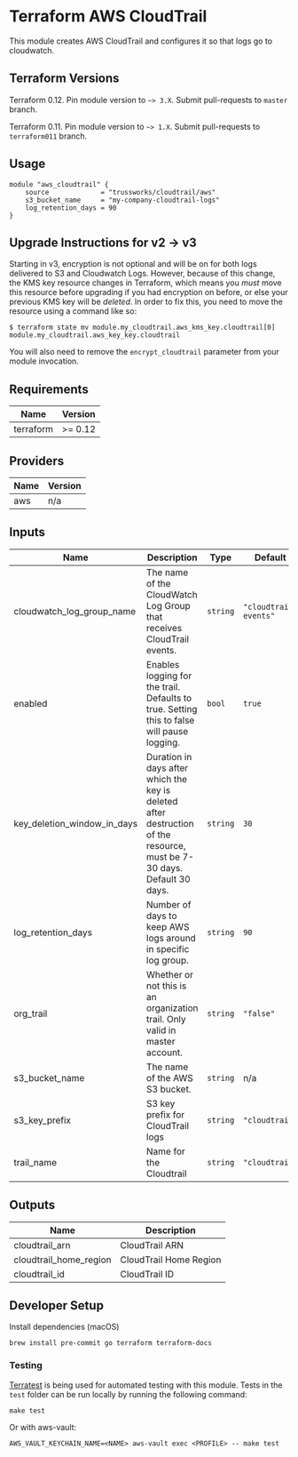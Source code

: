 
# Terraform AWS CloudTrail

This module creates AWS CloudTrail and configures it so that logs go to cloudwatch.

## Terraform Versions

Terraform 0.12. Pin module version to `~> 3.X`. Submit pull-requests to `master` branch.

Terraform 0.11. Pin module version to `~> 1.X`. Submit pull-requests to `terraform011` branch.

## Usage

```hcl
module "aws_cloudtrail" {
    source             = "trussworks/cloudtrail/aws"
    s3_bucket_name     = "my-company-cloudtrail-logs"
    log_retention_days = 90
}
```

## Upgrade Instructions for v2 -> v3

Starting in v3, encryption is not optional and will be on for both logs
delivered to S3 and Cloudwatch Logs. However, because of this change, the
KMS key resource changes in Terraform, which means you *must* move this
resource before upgrading if you had encryption on before, or else your
previous KMS key will be *deleted*. In order to fix this, you need to move
the resource using a command like so:

```console
$ terraform state mv module.my_cloudtrail.aws_kms_key.cloudtrail[0] module.my_cloudtrail.aws_key_key.cloudtrail
```

You will also need to remove the `encrypt_cloudtrail` parameter from your
module invocation.

<!-- BEGINNING OF PRE-COMMIT-TERRAFORM DOCS HOOK -->
## Requirements

| Name | Version |
|------|---------|
| terraform | >= 0.12 |

## Providers

| Name | Version |
|------|---------|
| aws | n/a |

## Inputs

| Name | Description | Type | Default | Required |
|------|-------------|------|---------|:--------:|
| cloudwatch\_log\_group\_name | The name of the CloudWatch Log Group that receives CloudTrail events. | `string` | `"cloudtrail-events"` | no |
| enabled | Enables logging for the trail. Defaults to true. Setting this to false will pause logging. | `bool` | `true` | no |
| key\_deletion\_window\_in\_days | Duration in days after which the key is deleted after destruction of the resource, must be 7-30 days.  Default 30 days. | `string` | `30` | no |
| log\_retention\_days | Number of days to keep AWS logs around in specific log group. | `string` | `90` | no |
| org\_trail | Whether or not this is an organization trail. Only valid in master account. | `string` | `"false"` | no |
| s3\_bucket\_name | The name of the AWS S3 bucket. | `string` | n/a | yes |
| s3\_key\_prefix | S3 key prefix for CloudTrail logs | `string` | `"cloudtrail"` | no |
| trail\_name | Name for the Cloudtrail | `string` | `"cloudtrail"` | no |

## Outputs

| Name | Description |
|------|-------------|
| cloudtrail\_arn | CloudTrail ARN |
| cloudtrail\_home\_region | CloudTrail Home Region |
| cloudtrail\_id | CloudTrail ID |

<!-- END OF PRE-COMMIT-TERRAFORM DOCS HOOK -->

## Developer Setup

Install dependencies (macOS)

```shell
brew install pre-commit go terraform terraform-docs
```

### Testing

[Terratest](https://github.com/gruntwork-io/terratest) is being used for
automated testing with this module. Tests in the `test` folder can be run
locally by running the following command:

```text
make test
```

Or with aws-vault:

```text
AWS_VAULT_KEYCHAIN_NAME=<NAME> aws-vault exec <PROFILE> -- make test
```
